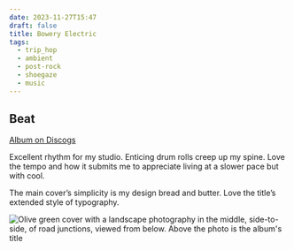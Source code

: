 ```yaml
---
date: 2023-11-27T15:47
draft: false
title: Bowery Electric
tags:
  - trip_hop
  - ambient
  - post-rock
  - shoegaze
  - music
---
```

## Beat

[Album on Discogs](https://www.discogs.com/master/21588-Bowery-Electric-Beat)

Excellent rhythm for my studio. Enticing drum rolls creep up my spine. Love the tempo and how it submits me to appreciate living at a slower pace but with cool.

The main cover’s simplicity is my design bread and butter. Love the title’s extended style of typography.

![Olive green cover with a landscape photography in the middle, side-to-side, of road junctions, viewed from below. Above the photo is the album's title](../attachment/vsc-paste/bowery-electric-231127155138.png)